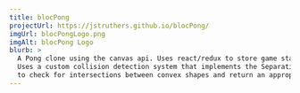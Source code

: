 ```yaml
---
title: blocPong
projectUrl: https://jstruthers.github.io/blocPong/
imgUrl: blocPongLogo.png
imgAlt: blocPong Logo
blurb: >
  A Pong clone using the canvas api. Uses react/redux to store game state.
  Uses a custom collision detection system that implements the Separating Axis Theorem (SAT)
  to check for intersections between convex shapes and return an appropriate rebounding trajectory.
---
```

